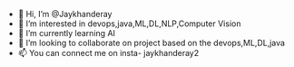 - 👋 Hi, I’m @Jaykhanderay
- 👀 I’m interested in devops,java,ML,DL,NLP,Computer Vision
- 🌱 I’m currently learning AI
- 💞️ I’m looking to collaborate on project based on the devops,ML,DL,java
- 📫 You can connect me on insta- jaykhanderay2
  
<!---
--->
